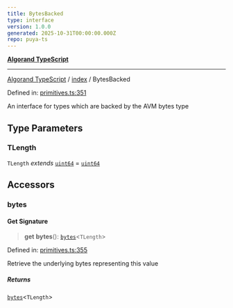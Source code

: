 ```yaml
---
title: BytesBacked
type: interface
version: 1.0.0
generated: 2025-10-31T00:00:00.000Z
repo: puya-ts
---
```


[**Algorand TypeScript**](/reference/algorand-typescript/api/readme/)

---

[Algorand TypeScript](docs/_md/modules) / [index](docs/_md/index/README) / BytesBacked

Defined in: [primitives.ts:351](https://github.com/algorandfoundation/puya-ts/blob/main/packages/algo-ts/src/primitives.ts#L351)

An interface for types which are backed by the AVM bytes type

## Type Parameters

### TLength

`TLength` _extends_ [`uint64`](/reference/algorand-typescript/api/index/type-aliases/uint64/) = [`uint64`](/reference/algorand-typescript/api/index/type-aliases/uint64/)

## Accessors

### bytes

#### Get Signature

> **get** **bytes**(): [`bytes`](/reference/algorand-typescript/api/index/type-aliases/bytes/)\<`TLength`\>

Defined in: [primitives.ts:355](https://github.com/algorandfoundation/puya-ts/blob/main/packages/algo-ts/src/primitives.ts#L355)

Retrieve the underlying bytes representing this value

##### Returns

[`bytes`](/reference/algorand-typescript/api/index/type-aliases/bytes/)\<`TLength`\>
